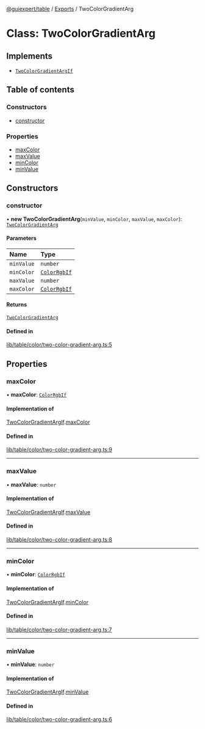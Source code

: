 [@guiexpert/table](../README.md) / [Exports](../modules.md) / TwoColorGradientArg

# Class: TwoColorGradientArg

## Implements

- [`TwoColorGradientArgIf`](../interfaces/TwoColorGradientArgIf.md)

## Table of contents

### Constructors

- [constructor](TwoColorGradientArg.md#constructor)

### Properties

- [maxColor](TwoColorGradientArg.md#maxcolor)
- [maxValue](TwoColorGradientArg.md#maxvalue)
- [minColor](TwoColorGradientArg.md#mincolor)
- [minValue](TwoColorGradientArg.md#minvalue)

## Constructors

### constructor

• **new TwoColorGradientArg**(`minValue`, `minColor`, `maxValue`, `maxColor`): [`TwoColorGradientArg`](TwoColorGradientArg.md)

#### Parameters

| Name | Type |
| :------ | :------ |
| `minValue` | `number` |
| `minColor` | [`ColorRgbIf`](../interfaces/ColorRgbIf.md) |
| `maxValue` | `number` |
| `maxColor` | [`ColorRgbIf`](../interfaces/ColorRgbIf.md) |

#### Returns

[`TwoColorGradientArg`](TwoColorGradientArg.md)

#### Defined in

[lib/table/color/two-color-gradient-arg.ts:5](https://github.com/guiexperttable/ge-table/blob/7d8ffe2/libs/table/src/lib/table/color/two-color-gradient-arg.ts#L5)

## Properties

### maxColor

• **maxColor**: [`ColorRgbIf`](../interfaces/ColorRgbIf.md)

#### Implementation of

[TwoColorGradientArgIf](../interfaces/TwoColorGradientArgIf.md).[maxColor](../interfaces/TwoColorGradientArgIf.md#maxcolor)

#### Defined in

[lib/table/color/two-color-gradient-arg.ts:9](https://github.com/guiexperttable/ge-table/blob/7d8ffe2/libs/table/src/lib/table/color/two-color-gradient-arg.ts#L9)

___

### maxValue

• **maxValue**: `number`

#### Implementation of

[TwoColorGradientArgIf](../interfaces/TwoColorGradientArgIf.md).[maxValue](../interfaces/TwoColorGradientArgIf.md#maxvalue)

#### Defined in

[lib/table/color/two-color-gradient-arg.ts:8](https://github.com/guiexperttable/ge-table/blob/7d8ffe2/libs/table/src/lib/table/color/two-color-gradient-arg.ts#L8)

___

### minColor

• **minColor**: [`ColorRgbIf`](../interfaces/ColorRgbIf.md)

#### Implementation of

[TwoColorGradientArgIf](../interfaces/TwoColorGradientArgIf.md).[minColor](../interfaces/TwoColorGradientArgIf.md#mincolor)

#### Defined in

[lib/table/color/two-color-gradient-arg.ts:7](https://github.com/guiexperttable/ge-table/blob/7d8ffe2/libs/table/src/lib/table/color/two-color-gradient-arg.ts#L7)

___

### minValue

• **minValue**: `number`

#### Implementation of

[TwoColorGradientArgIf](../interfaces/TwoColorGradientArgIf.md).[minValue](../interfaces/TwoColorGradientArgIf.md#minvalue)

#### Defined in

[lib/table/color/two-color-gradient-arg.ts:6](https://github.com/guiexperttable/ge-table/blob/7d8ffe2/libs/table/src/lib/table/color/two-color-gradient-arg.ts#L6)
